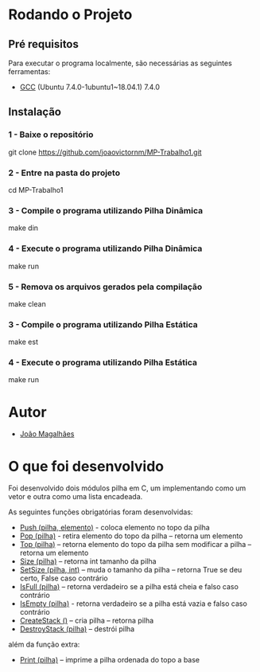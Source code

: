 # Rodando o Projeto

## Pré requisitos

Para executar o programa localmente, são necessárias as seguintes ferramentas:

- [GCC](https://gcc.gnu.org/) (Ubuntu 7.4.0-1ubuntu1~18.04.1) 7.4.0

## Instalação

### 1 - Baixe o repositório

git clone https://github.com/joaovictornm/MP-Trabalho1.git

### 2 - Entre na pasta do projeto

cd MP-Trabalho1

### 3 - Compile o programa utilizando Pilha Dinâmica

make din

### 4 - Execute o programa utilizando Pilha Dinâmica

make run

### 5 - Remova os arquivos gerados pela compilação

make clean

### 3 - Compile o programa utilizando Pilha Estática

make est

### 4 - Execute o programa utilizando Pilha Estática

make run

# Autor

- [João Magalhães](https://github.com/joaovictornm)

# O que foi desenvolvido

Foi desenvolvido dois módulos pilha em C, um implementando como um vetor e outra como uma lista encadeada.

As seguintes funções obrigatórias foram desenvolvidas:

- [Push (pilha, elemento)]() - coloca elemento no topo da pilha
- [Pop (pilha)]() - retira elemento do topo da pilha – retorna um elemento
- [Top (pilha)]() – retorna elemento do topo da pilha sem modificar a pilha – retorna um elemento
- [Size (pilha)]() – retorna int tamanho da pilha
- [SetSize (pilha, int)]() – muda o tamanho da pilha – retorna True se deu certo, False caso contrário
- [IsFull (pilha)]() – retorna verdadeiro se a pilha está cheia e falso caso contrário
- [IsEmpty (pilha)]() - retorna verdadeiro se a pilha está vazia e falso caso contrário
- [CreateStack ()]() – cria pilha – retorna pilha
- [DestroyStack (pilha)]() – destrói pilha

além da função extra:

- [Print (pilha)]() – imprime a pilha ordenada do topo a base


